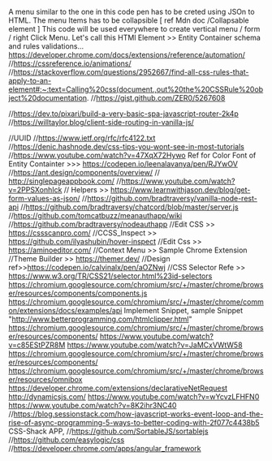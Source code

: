 A menu similar to the one in this code pen has to be creted using JSOn to HTML.
The menu Items has to be collapsible [ ref Mdn doc /Collapsable element ]
This code will be used everywhere to create vertical menu / form / right Click Menu.
Let's call this HTMl Element >> Entity Container
schema and rules validations...
https://developer.chrome.com/docs/extensions/reference/automation/
//https://cssreference.io/animations/
//https://stackoverflow.com/questions/2952667/find-all-css-rules-that-apply-to-an-element#:~:text=Calling%20css(document.,out%20the%20CSSRule%20object%20documentation.
//https://gist.github.com/ZER0/5267608

//https://dev.to/pixari/build-a-very-basic-spa-javascript-router-2k4p
//https://willtaylor.blog/client-side-routing-in-vanilla-js/

//UUID
//https://www.ietf.org/rfc/rfc4122.txt
//https://denic.hashnode.dev/css-tips-you-wont-see-in-most-tutorials
//https://www.youtube.com/watch?v=47XqX72Hywo
Ref for Color Font of Entity Containter >>> https://codepen.io/leenalavanya/pen/RJYwOV
//https://ant.design/components/overview/
// http://singlepageappbook.com/
//https://www.youtube.com/watch?v=2PPSXonhIck
//  Helpers >> https://www.learnwithjason.dev/blog/get-form-values-as-json/
//https://github.com/bradtraversy/vanilla-node-rest-api
//https://github.com/bradtraversy/chatcord/blob/master/server.js
//https://github.com/tomcatbuzz/meanauthapp/wiki
//https://github.com/bradtraversy/nodeauthapp
//Edit CSS >> https://cssscanpro.com/
//CCSS_Inspect >> https://github.com/ilyashubin/hover-inspect
//Edit Css >> https://aminoeditor.com/
//Context Menu >> Sample Chrome Extension
//Theme Builder  >> https://themer.dev/
//Design ref>>https://codepen.io/calvinalx/pen/aOZNwj
//CSS Selector Refe >> https://www.w3.org/TR/CSS21/selector.html%23id-selectors
https://chromium.googlesource.com/chromium/src/+/master/chrome/browser/resources/components/components.js
https://chromium.googlesource.com/chromium/src/+/master/chrome/common/extensions/docs/examples/api
Implement Snippet, sample Snippet  "http://www.betterprogramming.com/htmlclipper.html"
https://chromium.googlesource.com/chromium/src/+/master/chrome/browser/resources/components/
https://www.youtube.com/watch?v=c85EStPZR8M
https://www.youtube.com/watch?v=JaMCxVWtW58
https://chromium.googlesource.com/chromium/src/+/master/chrome/browser/resources/components/
https://chromium.googlesource.com/chromium/src/+/master/chrome/browser/resources/omnibox
https://developer.chrome.com/extensions/declarativeNetRequest
http://dynamicsjs.com/
https://www.youtube.com/watch?v=wYcvzLFHFN0
https://www.youtube.com/watch?v=8K2ihr3NC40
//https://blog.sessionstack.com/how-javascript-works-event-loop-and-the-rise-of-async-programming-5-ways-to-better-coding-with-2f077c4438b5
CSS-Shack APP, 
//https://github.com/SortableJS/sortablejs
//https://github.com/easylogic/css
//https://developer.chrome.com/apps/angular_framework
